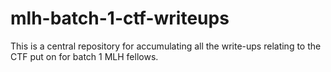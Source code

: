 # mlh-batch-1-ctf-writeups
This is a central repository for accumulating all the write-ups relating to the CTF put on for batch 1 MLH fellows.
